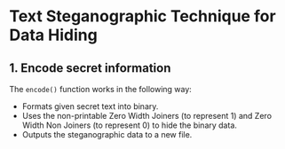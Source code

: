 # Text Steganographic Technique for Data Hiding

## 1. Encode secret information
The `encode()` function works in the following way:
* Formats given secret text into binary.
* Uses the non-printable Zero Width Joiners (to represent 1) and Zero Width Non Joiners (to represent 0) to hide the binary data.
* Outputs the steganographic data to a new file.